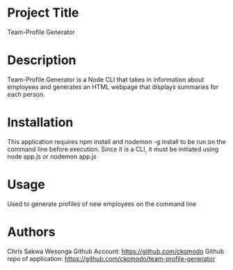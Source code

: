 # Project Title
Team-Profile Generator

# Description
Team-Profile Generator is a Node CLI that takes in information about employees and generates an HTML webpage that displays summaries for each person.


# Installation 
This application requires npm install and nodemon -g install to be run on the command line before execution. Since it is a CLI, it must be initiated using node app.js or nodemon app.js

# Usage
Used to generate profiles of new employees on the command line

# Authors
Chris Sakwa Wesonga
Github Account: https://github.com/ckomodo
Github repo of application: https://github.com/ckomodo/team-profile-generator

